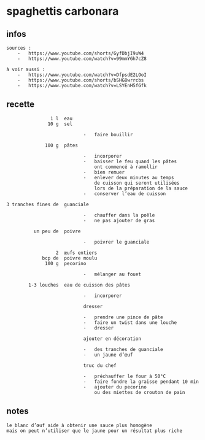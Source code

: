 # spaghettis carbonara

## infos

    sources :
        -   https://www.youtube.com/shorts/GyfDbjI9uW4
        -   https://www.youtube.com/watch?v=99mmYGh7cZ8

    à voir aussi :
        -   https://www.youtube.com/watch?v=DfpsdE2LOoI
        -   https://www.youtube.com/shorts/bSHG8wrrcbs
        -   https://www.youtube.com/watch?v=LSYEnH5fGfk

## recette

                    1 l  eau
                   10 g  sel

                                -   faire bouillir

                  100 g  pâtes

                                -   incorporer
                                -   baisser le feu quand les pâtes
                                    ont commencé à ramollir
                                -   bien remuer
                                -   enlever deux minutes au temps
                                    de cuisson qui seront utilisées
                                    lors de la préparation de la sauce
                                -   conserver l’eau de cuisson

    3 tranches fines de  guanciale

                                -   chauffer dans la poêle
                                -   ne pas ajouter de gras

              un peu de  poivre

                                -   poivrer le guanciale

                      2  œufs entiers
                 bcp de  poivre moulu
                  100 g  pecorino

                                -   mélanger au fouet

            1-3 louches  eau de cuisson des pâtes

                                -   incorporer

                                dresser

                                -   prendre une pince de pâte
                                -   faire un twist dans une louche
                                -   dresser

                                ajouter en décoration

                                -   des tranches de guanciale
                                -   un jaune d’œuf

                                truc du chef

                                -   préchauffer le four à 50°C
                                -   faire fondre la graisse pendant 10 min
                                -   ajouter du pecorino
                                    ou des miettes de crouton de pain

## notes

    le blanc d’œuf aide à obtenir une sauce plus homogène
    mais on peut n’utiliser que le jaune pour un résultat plus riche
